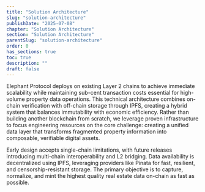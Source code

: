 ```yaml
---
title: "Solution Architecture"
slug: "solution-architecture"
publishDate: "2025-07-08"
chapter: "Solution Architecture"
section: "Solution Architecture"
parentSlug: "solution-architecture"
order: 0
has_sections: true
toc: true
description: ""
draft: false
---
```


Elephant Protocol deploys on existing Layer 2 chains to achieve immediate scalability while maintaining sub-cent transaction costs essential for high-volume property data operations. This technical architecture combines on-chain verification with off-chain storage through IPFS, creating a hybrid system that balances immutability with economic efficiency. Rather than building another blockchain from scratch, we leverage proven infrastructure to focus engineering resources on the core challenge: creating a unified data layer that transforms fragmented property information into composable, verifiable digital assets.

Early design accepts single-chain limitations, with future releases introducing multi-chain interoperability and L2 bridging. Data availability is decentralized using IPFS, leveraging providers like Pinata for fast, resilient, and censorship-resistant storage. The primary objective is to capture, normalize, and mint the highest quality real estate data on-chain as fast as possible.
